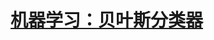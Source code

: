 <link rel='stylesheet' href='../../style/index.css'>
<script src='../../style/index.js'></script>

# [机器学习：贝叶斯分类器](./index.html)

